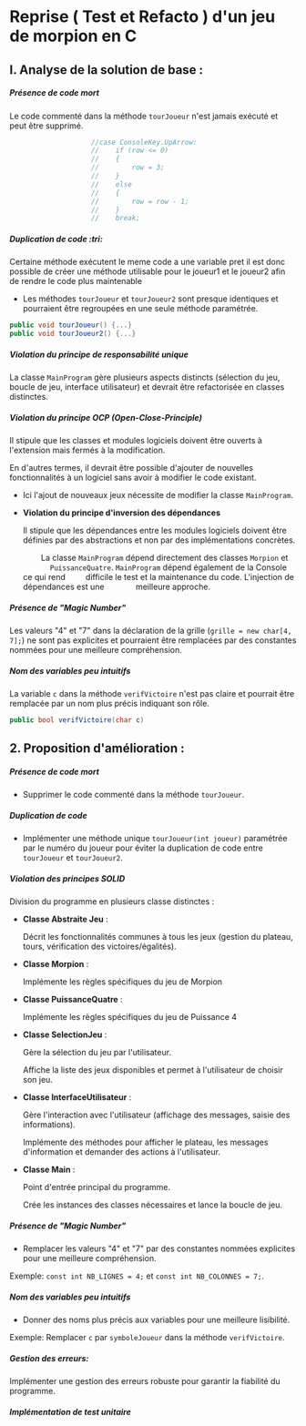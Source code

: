 # Reprise ( Test et Refacto ) d'un jeu de morpion en C

## I. Analyse de la solution de base :

##### **Présence de code mort**

Le code commenté dans la méthode `tourJoueur` n'est jamais exécuté et peut être supprimé.

```csharp
                    //case ConsoleKey.UpArrow:
                    //    if (row <= 0)
                    //    {
                    //        row = 3;
                    //    }
                    //    else
                    //    {
                    //        row = row - 1;
                    //    }
                    //    break;
```



##### **Duplication de code** :tri:

Certaine méthode exécutent le meme code a une variable pret il est donc possible de créer une méthode utilisable pour le joueur1 et le joueur2 afin de rendre le code plus maintenable

- Les méthodes `tourJoueur` et `tourJoueur2` sont presque identiques et pourraient être regroupées en une seule méthode paramétrée.

```csharp
public void tourJoueur() {...}
public void tourJoueur2() {...}
```



##### **Violation du principe de responsabilité unique**

 La classe `MainProgram` gère plusieurs aspects distincts (sélection du jeu, boucle de jeu, interface utilisateur) et devrait être refactorisée en classes distinctes.



##### **Violation du principe OCP (Open-Close-Principle)**

Il stipule que les classes et modules logiciels doivent être ouverts à l'extension mais fermés à la modification.

En d'autres termes, il devrait être possible d'ajouter de nouvelles fonctionnalités à un logiciel sans avoir à modifier le code existant.

- Ici l'ajout de nouveaux jeux nécessite de modifier la classe `MainProgram`.

- **Violation du principe d'inversion des dépendances**
  
  Il stipule que les dépendances entre les modules logiciels doivent être définies par des abstractions et non par des implémentations concrètes.

          La classe `MainProgram` dépend directement des classes `Morpion` et             `PuissanceQuatre`. `MainProgram`  dépend également de la Console ce qui rend         difficile le test et la maintenance du code. L'injection de dépendances est une              meilleure approche.



##### **Présence de "Magic Number"**

Les valeurs "4" et "7" dans la déclaration de la grille (`grille = new char[4, 7];`) ne sont pas explicites et pourraient être remplacées par des constantes nommées pour une meilleure compréhension.



##### **Nom des variables peu intuitifs**

La variable `c` dans la méthode `verifVictoire` n'est pas claire et pourrait être remplacée par un nom plus précis indiquant son rôle.

```csharp
public bool verifVictoire(char c)
```

## 2. Proposition d'amélioration :

##### **Présence de code mort**

- Supprimer le code commenté dans la méthode `tourJoueur`.

##### **Duplication de code**

- Implémenter une méthode unique `tourJoueur(int joueur)` paramétrée par le numéro du joueur pour éviter la duplication de code entre `tourJoueur` et `tourJoueur2`.

##### **Violation des principes SOLID**

Division du programme en plusieurs classe distinctes :

- **Classe Abstraite Jeu** : 
  
  Décrit les fonctionnalités communes à tous les jeux (gestion du plateau, tours, vérification des victoires/égalités). 

- **Classe Morpion** :
  
   Implémente les règles spécifiques du jeu de Morpion

- **Classe PuissanceQuatre** :
  
  Implémente les règles spécifiques du jeu de Puissance 4

- **Classe SelectionJeu** :
  
  Gère la sélection du jeu par l'utilisateur.
  
  Affiche la liste des jeux disponibles et permet à l'utilisateur de choisir son jeu.

- **Classe InterfaceUtilisateur** :
  
  Gère l'interaction avec l'utilisateur (affichage des messages, saisie des informations).
  
  Implémente des méthodes pour afficher le plateau, les messages d'information et demander des actions à l'utilisateur.

- **Classe Main** :
  
  Point d'entrée principal du programme.
  
  Crée les instances des classes nécessaires et lance la boucle de jeu.
  
  

##### **Présence de "Magic Number"**

- Remplacer les valeurs "4" et "7" par des constantes nommées explicites pour une meilleure compréhension.

Exemple:  `const int NB_LIGNES = 4;` et `const int NB_COLONNES = 7;`.



##### **Nom des variables peu intuitifs**

- Donner des noms plus précis aux variables pour une meilleure lisibilité.

Exemple: Remplacer `c` par `symboleJoueur` dans la méthode `verifVictoire`.



##### **Gestion des erreurs:**

 Implémenter une gestion des erreurs robuste pour garantir la fiabilité du programme.



##### **Implémentation de test unitaire**